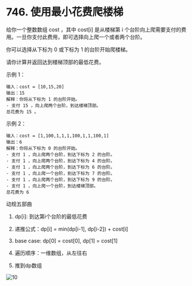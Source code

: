# 746. 使用最小花费爬楼梯
给你一个整数数组 cost ，其中 cost[i] 是从楼梯第 i 个台阶向上爬需要支付的费用。一旦你支付此费用，即可选择向上爬一个或者两个台阶。

你可以选择从下标为 0 或下标为 1 的台阶开始爬楼梯。

请你计算并返回达到楼梯顶部的最低花费。

示例 1：

    输入：cost = [10,15,20]
    输出：15
    解释：你将从下标为 1 的台阶开始。
    - 支付 15 ，向上爬两个台阶，到达楼梯顶部。
    总花费为 15 。
    
示例 2：

    输入：cost = [1,100,1,1,1,100,1,1,100,1]
    输出：6
    解释：你将从下标为 0 的台阶开始。
    - 支付 1 ，向上爬两个台阶，到达下标为 2 的台阶。
    - 支付 1 ，向上爬两个台阶，到达下标为 4 的台阶。
    - 支付 1 ，向上爬两个台阶，到达下标为 6 的台阶。
    - 支付 1 ，向上爬一个台阶，到达下标为 7 的台阶。
    - 支付 1 ，向上爬两个台阶，到达下标为 9 的台阶。
    - 支付 1 ，向上爬一个台阶，到达楼梯顶部。
    总花费为 6 

动规五部曲

1. dp[i]: 到达第i个台阶的最低花费

2. 递推公式：dp[i] = min(dp[i-1], dp[i-2]) + cost[i]

3. base case: dp[0] = cost[0], dp[1] = cost[1]

4. 遍历顺序：一维数组，从左往右

5. 推到dp数组

![10](https://github.com/CamWu-cyber/leetcode/blob/master/%E5%8A%A8%E6%80%81%E8%A7%84%E5%88%92/10.png)
